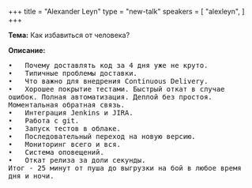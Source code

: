 +++
title = "Alexander Leyn"
type = "new-talk"
speakers = [
        "alexleyn",
]
+++
<div class="span-15  ">
  <div class="span-15  last ">

  
  <p><strong>Тема:</strong>
Как избавиться от человека?
</p>

<p><strong>Описание:</strong></p>

<p><pre style='white-space: pre-wrap;       /* Since CSS 2.1 */
    white-space: -moz-pre-wrap;  /* Mozilla, since 1999 */
    white-space: -pre-wrap;      /* Opera 4-6 */
    white-space: -o-pre-wrap;    /* Opera 7 */
    word-wrap: break-word;     '>
•	Почему доставлять код за 4 дня уже не круто.
•	Типичные проблемы доставки.
•	Что важно для внедрения Continuous Delivery.
•	Хорошее покрытие тестами. Быстрый откат в случае ошибок. Полная автоматизация. Деплой без простоя. Моментальная обратная связь.
•	Интеграция Jenkins и JIRA.
•	Работа с git. 
•	Запуск тестов в облаке.
•	Последовательный переход на новую версию.
•	Мониторинг всего и вся.
•	Система оповещений.
•	Откат релиза за доли секунды.
Итог - 25 минут от пуша до выгрузки на бой в любое время дня и ночи.

</pre>
</p>

  </div>
</div>